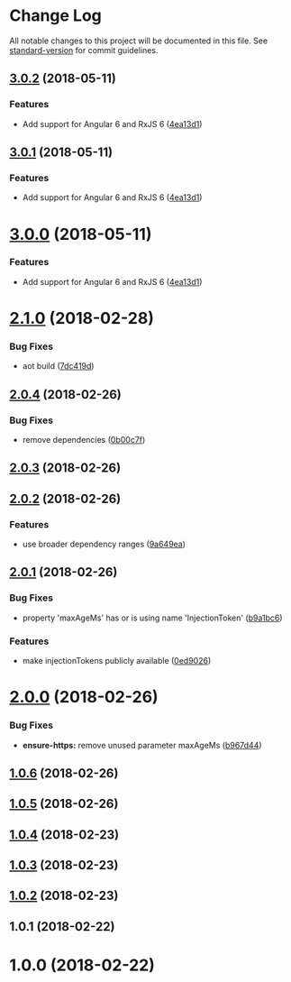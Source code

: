 # Change Log

All notable changes to this project will be documented in this file. See [standard-version](https://github.com/conventional-changelog/standard-version) for commit guidelines.

<a name="3.0.2"></a>
## [3.0.2](https://github.com/SteveVanOpstal/angular-interceptors/compare/v2.1.0...v3.0.2) (2018-05-11)


### Features

* Add support for Angular 6 and RxJS 6 ([4ea13d1](https://github.com/SteveVanOpstal/angular-interceptors/commit/4ea13d1))



<a name="3.0.1"></a>
## [3.0.1](https://github.com/SteveVanOpstal/angular-interceptors/compare/v2.1.0...v3.0.1) (2018-05-11)


### Features

* Add support for Angular 6 and RxJS 6 ([4ea13d1](https://github.com/SteveVanOpstal/angular-interceptors/commit/4ea13d1))



<a name="3.0.0"></a>
# [3.0.0](https://github.com/SteveVanOpstal/angular-interceptors/compare/v2.1.0...v3.0.0) (2018-05-11)


### Features

* Add support for Angular 6 and RxJS 6 ([4ea13d1](https://github.com/SteveVanOpstal/angular-interceptors/commit/4ea13d1))



<a name="2.1.0"></a>
# [2.1.0](https://github.com/SteveVanOpstal/angular-interceptors/compare/v2.0.4...v2.1.0) (2018-02-28)


### Bug Fixes

* aot build ([7dc419d](https://github.com/SteveVanOpstal/angular-interceptors/commit/7dc419d))



<a name="2.0.4"></a>
## [2.0.4](https://github.com/SteveVanOpstal/angular-interceptors/compare/v2.0.3...v2.0.4) (2018-02-26)


### Bug Fixes

* remove dependencies ([0b00c7f](https://github.com/SteveVanOpstal/angular-interceptors/commit/0b00c7f))



<a name="2.0.3"></a>
## [2.0.3](https://github.com/SteveVanOpstal/angular-interceptors/compare/v2.0.2...v2.0.3) (2018-02-26)



<a name="2.0.2"></a>
## [2.0.2](https://github.com/SteveVanOpstal/angular-interceptors/compare/v2.0.1...v2.0.2) (2018-02-26)


### Features

* use broader dependency ranges ([9a649ea](https://github.com/SteveVanOpstal/angular-interceptors/commit/9a649ea))



<a name="2.0.1"></a>
## [2.0.1](https://github.com/SteveVanOpstal/angular-interceptors/compare/v2.0.0...v2.0.1) (2018-02-26)


### Bug Fixes

* property 'maxAgeMs' has or is using name 'InjectionToken' ([b9a1bc6](https://github.com/SteveVanOpstal/angular-interceptors/commit/b9a1bc6))


### Features

* make injectionTokens publicly available ([0ed9026](https://github.com/SteveVanOpstal/angular-interceptors/commit/0ed9026))



<a name="2.0.0"></a>
# [2.0.0](https://github.com/SteveVanOpstal/angular-interceptors/compare/v1.0.6...v2.0.0) (2018-02-26)


### Bug Fixes

* **ensure-https:** remove unused parameter maxAgeMs ([b967d44](https://github.com/SteveVanOpstal/angular-interceptors/commit/b967d44))



<a name="1.0.6"></a>
## [1.0.6](https://github.com/SteveVanOpstal/angular-interceptors/compare/v1.0.5...v1.0.6) (2018-02-26)



<a name="1.0.5"></a>
## [1.0.5](https://github.com/SteveVanOpstal/angular-interceptors/compare/v1.0.4...v1.0.5) (2018-02-26)



<a name="1.0.4"></a>
## [1.0.4](https://github.com/SteveVanOpstal/angular-interceptors/compare/v1.0.3...v1.0.4) (2018-02-23)



<a name="1.0.3"></a>
## [1.0.3](https://github.com/SteveVanOpstal/angular-interceptors/compare/v1.0.2...v1.0.3) (2018-02-23)



<a name="1.0.2"></a>
## [1.0.2](https://github.com/SteveVanOpstal/angular-interceptors/compare/v1.0.1...v1.0.2) (2018-02-23)



<a name="1.0.1"></a>
## 1.0.1 (2018-02-22)



<a name="1.0.0"></a>
# 1.0.0 (2018-02-22)
